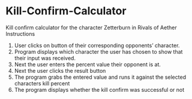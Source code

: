 # Kill-Confirm-Calculator
Kill confirm calculator for the character Zetterburn in Rivals of Aether 
Instructions
1. User clicks on button of their corresponding opponents’ character.
2. Program displays which character the user has chosen to show that their input was
received.
3. Next the user enters the percent value their opponent is at.
4. Next the user clicks the result button
5. The program grabs the entered value and runs it against the selected characters kill
percent
6. The program displays whether the kill confirm was successful or not 
